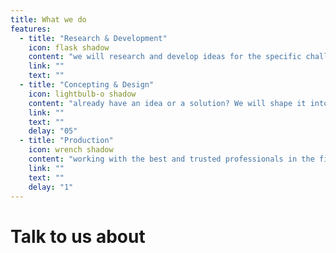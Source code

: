 ```yaml
---
title: What we do
features:
  - title: "Research & Development"
    icon: flask shadow
    content: "we will research and develop ideas for the specific challenge you face"
    link: ""
    text: ""  
  - title: "Concepting & Design"
    icon: lightbulb-o shadow
    content: "already have an idea or a solution? We will shape it into a consistent concept designed according to your needs"
    link: ""
    text: ""
    delay: "05"   
  - title: "Production"
    icon: wrench shadow
    content: "working with the best and trusted professionals in the field we will oversee the production of a designed product"
    link: ""
    text: ""
    delay: "1"
---
```


# Talk to us about
